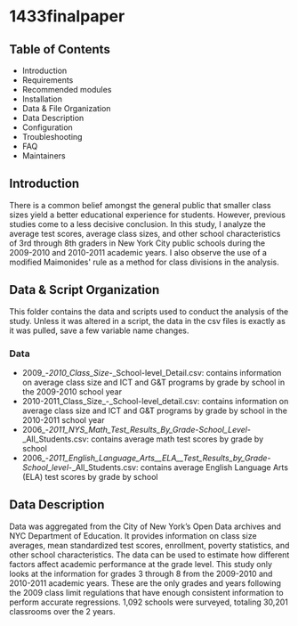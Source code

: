 # 1433finalpaper

Table of Contents
---------------------

 * Introduction
 * Requirements
 * Recommended modules
 * Installation
 * Data & File Organization
 * Data Description
 * Configuration
 * Troubleshooting
 * FAQ
 * Maintainers
 
 
 ## Introduction
 There is a common belief amongst the general public that smaller class sizes yield a better educational experience for students. However, previous studies come to a less decisive conclusion. In this study, I analyze the average test scores, average class sizes, and other school characteristics of 3rd through 8th graders in New York City public schools during the 2009-2010 and 2010-2011 academic years. I also observe the use of a modified Maimonides' rule as a method for class divisions in the analysis. 
 
 
 ## Data & Script Organization
 This folder contains the data and scripts used to conduct the analysis of the study. Unless it was altered in a script, the data in the csv files is exactly as it was pulled, save a few variable name changes.
 
 ### Data
 * 2009_-_2010_Class_Size_-_School-level_Detail.csv: contains information on average class size and ICT and G&T programs by grade by school in the 2009-2010 school year
 * 2010-2011_Class_Size_-_School-level_detail.csv: contains information on average class size and ICT and G&T programs by grade by school in the 2010-2011 school year
 * 2006_-_2011_NYS_Math_Test_Results_By_Grade_-_School_Level_-_All_Students.csv: contains average math test scores by grade by school
 * 2006_-_2011_English_Language_Arts__ELA__Test_Results_by_Grade_-_School_level_-_All_Students.csv: contains average English Language Arts (ELA) test scores by grade by school
 
 
 ## Data Description
Data was aggregated from the City of New York’s Open Data archives and NYC Department of Education. It provides information on class size averages, mean standardized test scores, enrollment, poverty statistics, and other school characteristics. The data can be used to estimate how different factors affect academic performance at the grade level. This study only looks at the information for grades 3 through 8 from the 2009-2010 and 2010-2011 academic years. These are the only grades and years following the 2009 class limit regulations that have enough consistent information to perform accurate regressions. 1,092 schools were surveyed, totaling 30,201 classrooms over the 2 years.
